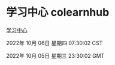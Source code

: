 # 学习中心 colearnhub
[学习中心](http://27.19.32.34:56308/colearnhub/)

2022年 10月 06日 星期四 07:30:02 CST

2022年 10月 05日 星期三 23:30:02 GMT
